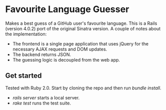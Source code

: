 Favourite Language Guesser
==========================

Makes a best guess of a GitHub user's favourite language.
This is a Rails (version 4.0.2) port of the original Sinatra version.
A couple of notes about the implementation: 
  - The frontend is a single page application that uses jQuery for the necessary AJAX requests and DOM updates.
  - The backend returns JSON.
  - The guessing logic is decoupled from the web app.

Get started
------------
Tested with Ruby 2.0. Start by cloning the repo and then run _bundle install_.

 - _rails server_ starts a local server.
 - _rake test_ runs the test suite.
